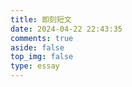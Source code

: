 ```yaml
---
title: 即刻短文
date: 2024-04-22 22:43:35
comments: true
aside: false
top_img: false
type: essay
---
```

